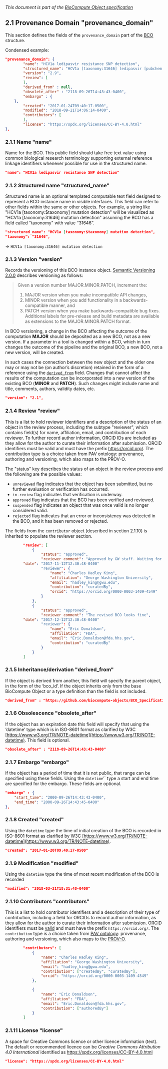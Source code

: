 _This document is part of the [BioCompute Object specification](bco-specification.md)_

## 2.1 Provenance Domain "provenance_domain"

This section defines the fields of the `provenance_domain` part of the [BCO](bco-domains.md) structure.

Condensed example:

```json
"provenance_domain": {
        "name": "HCV1a ledipasvir resistance SNP detection", 
        "structured_name": "HCV1a [taxonomy:31646] ledipasvir [pubchem.compound:67505836] resistance SNP [so:0000694] detection",
        "version": "2.9",
        "review": [
        ],
        "derived_from" : null,
        "obsolete_after" : "2118-09-26T14:43:43-0400",
        "embargo" : {
	},
        "created": "2017-01-24T09:40:17-0500", 
        "modified": "2018-09-21T14:06:14-0400", 
        "contributors": [
        ],
        "license": "https://spdx.org/licenses/CC-BY-4.0.html"
},
```

### 2.1.1 Name "name"

Name for the BCO. This public field should take free text value using common biological research terminology supporting external reference linkage identifiers whenever possible for use in the structured name.

```json
"name": "HCV1a ledipasvir resistance SNP detection"
```

### 2.1.2  Structured name "structured_name"

Structured name is an optional templated computable text field designed to represent a BCO instance name in visible interfaces. This field can refer to other fields within the same or other objects. For example, a string like "HCV1a [taxonomy:$taxonomy] mutation detection" will be visualized as "HCV1a [taxonomy:31646] mutation detection" assuming the BCO has a field called "taxonomy" with value “31646”.

```json
"structured_name": "HCV1a [taxonomy:$taxonomy] mutation detection", 
"taxonomy": "31646",
```

=> `HCV1a [taxonomy:31646] mutation detection`

### 2.1.3 Version "version"

Records the versioning of this BCO instance object. [Semantic Versioning 2.0.0](https://semver.org/#semantic-versioning-200) describes versioning as follows: 

>Given a version number MAJOR.MINOR.PATCH, increment the:
>
>1. MAJOR version when you make incompatible API changes,
>2. MINOR version when you add functionality in a backwards-compatible manner, and
>3. PATCH version when you make backwards-compatible bug fixes.
>Additional labels for pre-release and build metadata are available as extensions to the MAJOR.MINOR.PATCH format.

In BCO versioning, a change in the BCO affecting the outcome of the computation **MAJOR** should be deposited as a new BCO, not as a new version. If a parameter in a tool is changed within a BCO, which in turn changes the outcome of the pipeline and the original BCO, a new BCO, not a new version, will be created. 

In such cases the connection between the new object and the older one may or may not be (on author’s discretion) retained in the form of a reference using the [`derived_from`](provenance-domain.md#215-inheritancederivation-derived_from) field. Changes that cannot affect the results of the computation can be incorporated into a new version of the existing BCO (**MINOR** and **PATCH**). Such changes might include name and title, comments, authors, validity dates, etc. 

```json
"version": "2.1",
```

### 2.1.4 Review "review"

This is a list to hold reviewer identifiers and a description of the status of an object in the review process, including the subtype "reviewer", which contains field(s) for name, affiliation, email, and contribution of each reviewer. To further record author information, ORCID IDs are included as they allow for the author to curate their information after submission. ORCID identifiers must be valid and must have the prefix https://orcid.org/. The contribution type is a choice taken from PAV ontology: provenance, authoring and versioning, which also maps to the PROV-O.

The "status" key describes the status of an object in the review process and the following are the possible values: 
* `unreviewed` flag indicates that the object has been submitted, but no further evaluation or verification has occurred.  
* `in-review` flag indicates that verification is underway. 
* `approved` flag indicates that the BCO has been verified and reviewed. 
* `suspended` flag indicates an object that was once valid is no longer considered valid. 
* `rejected` flag indicates that an error or inconsistency was detected in the BCO, and it has been removed or rejected. 

The fields from the `contributor` object (described in section 2.1.10) is inherited to populate the reviewer section. 

```json
        "review": [
            {
                "status": "approved",
                "reviewer_comment": "Approved by GW staff. Waiting for approval from FDA Reviewer",
		"date": "2017-11-12T12:30:48-0400"
                "reviewer": {
                    "name": "Charles Hadley King", 
                    "affiliation": "George Washington University", 
                    "email": "hadley_king@gwu.edu",
                    "contribution": "curatedBy",
                    "orcid": "https://orcid.org/0000-0003-1409-4549"
                }
            },
            {
                "status": "approved",
                "reviewer_comment": "The revised BCO looks fine",
		"date": "2017-12-12T12:30:48-0400"
                "reviewer": {
                    "name": "Eric Donaldson", 
                    "affiliation": "FDA", 
                    "email": "Eric.Donaldson@fda.hhs.gov",
                    "contribution": "curatedBy"
                }
            }
        ]
```

### 2.1.5 Inheritance/derivation "derived_from"

If the object is derived from another, this field will specify the parent object, in the form of the ‘bco_id’. If the object inherits only from the base BioCompute Object or a type definition than the field is not included. 

```json
"derived_from" : "https://github.com/biocompute-objects/BCO_Specification/blob/master/HCV1a.json",
```

### 2.1.6 Obsolescence "obsolete_after" 

If the object has an expiration date this field will specify that using the ‘datetime’ type which is in ISO-8601 format as clarified by W3C [https://www.w3.org/TR/NOTE-datetime](https://www.w3.org/TR/NOTE-datetime). This field is optional.

```json
"obsolete_after" : "2118-09-26T14:43:43-0400"
```

### 2.1.7 Embargo "embargo"

If the object has a period of time that it is not public, that range can be specified using these fields.  Using the `datetime`’` type a start and end time are specified for the embargo. These fields are optional.

```json
"embargo" : {
    "start_time": "2000-09-26T14:43:43-0400",
    "end_time": "2000-09-26T14:43:45-0400"
},
```

### 2.1.8 Created "created"

Using the `datetime` type the time of initial creation of the BCO is recorded in ISO-8601 format as clarified by W3C [https://www.w3.org/TR/NOTE-datetime](https://www.w3.org/TR/NOTE-datetime).

```json
"created": "2017-01-20T09:40:17-0500"
```

### 2.1.9 Modification "modified"

Using the `datetime` type the time of most recent modification of the BCO is recorded

```json
"modified": "2018-03-21T18:31:48-0400"
```

### 2.1.10 Contributors "contributors"

This is a list to hold contributor identifiers and a description of their type of contribution, including a field for ORCIDs to record author information, as they allow for the author to curate their information after submission. ORCID identifiers must be [valid](https://support.orcid.org/hc/en-us/articles/360006897674-Structure-of-the-ORCID-Identifier) and must have the prefix `https://orcid.org/`. The `contribution` type is a choice taken from [PAV ontology](http://purl.org/pav/): provenance, authoring and versioning, which also maps to the [PROV-O](https://www.w3.org/TR/prov-o/).

```json
        "contributors": [
            {
                "name": "Charles Hadley King", 
                "affiliation": "George Washington University", 
                "email": "hadley_king@gwu.edu",
                "contribution": ["createdBy", "curatedBy"],
                "orcid": "https://orcid.org/0000-0003-1409-4549"
            },

            {
                "name": "Eric Donaldson", 
                "affiliation": "FDA", 
                "email": "Eric.Donaldson@fda.hhs.gov",
                "contribution": ["authoredBy"]
            }
        ]
```

### 2.1.11 License "license"

A space for Creative Commons licence or other licence information (text). The default or recommended licence can be _Creative Commons Attribution 4.0 International_ identified as https://spdx.org/licenses/CC-BY-4.0.html

```json
"license": "https://spdx.org/licenses/CC-BY-4.0.html"
```        
